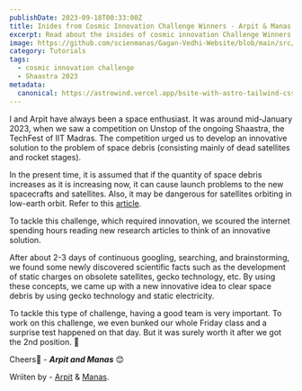 ```yaml
---
publishDate: 2023-09-18T00:33:00Z
title: Inides from Cosmic Innovation Challenge Winners - Arpit & Manas
excerpt: Read about the insides of cosmic innovation Challenge Winners of Space Sustainability Track.
image: https://github.com/scienmanas/Gagan-Vedhi-Website/blob/main/src/content/images_posts/cosmic-innovation-challenge-space-sustainability-track.png
category: Tutorials
tags:
  - cosmic innovation challenge
  - Shaastra 2023
metadata:
  canonical: https://astrowind.vercel.app/bsite-with-astro-tailwind-css
---
```

I and Arpit have always been a space enthusiast. It was around mid-January 2023, when we saw a competition on Unstop of the ongoing Shaastra, the TechFest of IIT Madras. The competition urged us to develop an innovative solution to the problem of space debris (consisting mainly of dead satellites and rocket stages).

In the present time, it is assumed that if the quantity of space debris increases as it is increasing now, it can cause launch problems to the new spacecrafts and satellites. Also, it may be dangerous for satellites orbiting in low-earth orbit. Refer to this [article](https://www.weforum.org/agenda/2023/06/orbital-debris-space-junk-removal).

To tackle this challenge, which required innovation, we scoured the internet spending hours reading new research articles to think of an innovative solution.

After about 2-3 days of continuous googling, searching, and brainstorming, we found some newly discovered scientific facts such as the development of static charges on obsolete satellites, gecko technology, etc. By using these concepts, we came up with a new innovative idea to clear space debris by using gecko technology and static electricity.

To tackle this type of challenge, having a good team is very important. To work on this challenge, we even bunked our whole Friday class and a surprise test happened on that day. But it was surely worth it after we got the 2nd position. 🎉

Cheers🥂 - ***Arpit and Manas*** 😊

Wriiten by - [Arpit](https://www.github.com/arpitguptagithub) & [Manas](https://www.github.com/scienmanas).
